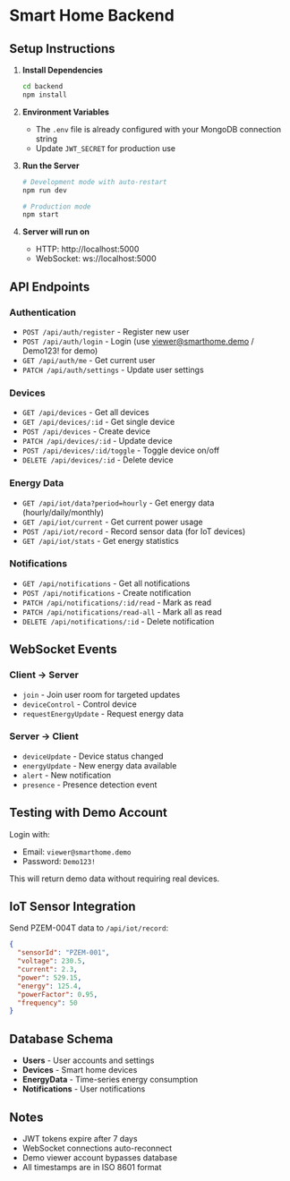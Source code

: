 # Smart Home Backend

## Setup Instructions

1. **Install Dependencies**
   ```bash
   cd backend
   npm install
   ```

2. **Environment Variables**
   - The `.env` file is already configured with your MongoDB connection string
   - Update `JWT_SECRET` for production use

3. **Run the Server**
   ```bash
   # Development mode with auto-restart
   npm run dev

   # Production mode
   npm start
   ```

4. **Server will run on**
   - HTTP: http://localhost:5000
   - WebSocket: ws://localhost:5000

## API Endpoints

### Authentication
- `POST /api/auth/register` - Register new user
- `POST /api/auth/login` - Login (use viewer@smarthome.demo / Demo123! for demo)
- `GET /api/auth/me` - Get current user
- `PATCH /api/auth/settings` - Update user settings

### Devices
- `GET /api/devices` - Get all devices
- `GET /api/devices/:id` - Get single device
- `POST /api/devices` - Create device
- `PATCH /api/devices/:id` - Update device
- `POST /api/devices/:id/toggle` - Toggle device on/off
- `DELETE /api/devices/:id` - Delete device

### Energy Data
- `GET /api/iot/data?period=hourly` - Get energy data (hourly/daily/monthly)
- `GET /api/iot/current` - Get current power usage
- `POST /api/iot/record` - Record sensor data (for IoT devices)
- `GET /api/iot/stats` - Get energy statistics

### Notifications
- `GET /api/notifications` - Get all notifications
- `POST /api/notifications` - Create notification
- `PATCH /api/notifications/:id/read` - Mark as read
- `PATCH /api/notifications/read-all` - Mark all as read
- `DELETE /api/notifications/:id` - Delete notification

## WebSocket Events

### Client → Server
- `join` - Join user room for targeted updates
- `deviceControl` - Control device
- `requestEnergyUpdate` - Request energy data

### Server → Client
- `deviceUpdate` - Device status changed
- `energyUpdate` - New energy data available
- `alert` - New notification
- `presence` - Presence detection event

## Testing with Demo Account

Login with:
- Email: `viewer@smarthome.demo`
- Password: `Demo123!`

This will return demo data without requiring real devices.

## IoT Sensor Integration

Send PZEM-004T data to `/api/iot/record`:
```json
{
  "sensorId": "PZEM-001",
  "voltage": 230.5,
  "current": 2.3,
  "power": 529.15,
  "energy": 125.4,
  "powerFactor": 0.95,
  "frequency": 50
}
```

## Database Schema

- **Users** - User accounts and settings
- **Devices** - Smart home devices
- **EnergyData** - Time-series energy consumption
- **Notifications** - User notifications

## Notes

- JWT tokens expire after 7 days
- WebSocket connections auto-reconnect
- Demo viewer account bypasses database
- All timestamps are in ISO 8601 format
